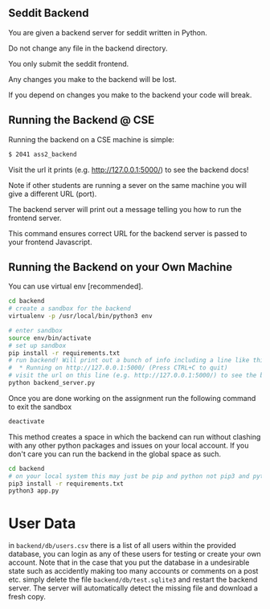 <!--
    DO NOT CHANGE THIS FILE - IT MAY BE UPDATED DURING THE ASSIGNMENT
-->
## Seddit Backend

You are given a backend server for seddit written in Python.

Do not change any file in the backend directory.

You only submit the seddit frontend.

Any changes you make to the backend will be lost.

If you depend on changes you make to the backend your code will break.

## Running the Backend @ CSE

Running the backend on a CSE machine is simple:
  
```bash
$ 2041 ass2_backend
```

Visit the url it prints (e.g. http://127.0.0.1:5000/) to see the backend docs!

Note if other students are running a sever on the same machine you will give a different URL (port).

The backend server will print out a message telling you how to run the frontend server.

This command ensures correct URL for the backend server is passed to your frontend Javascript.

## Running the Backend on your Own Machine

You can use virtual env [recommended].

```bash
cd backend
# create a sandbox for the backend 
virtualenv -p /usr/local/bin/python3 env

# enter sandbox
source env/bin/activate
# set up sandbox
pip install -r requirements.txt
# run backend! Will print out a bunch of info including a line like this:
#  * Running on http://127.0.0.1:5000/ (Press CTRL+C to quit)
# visit the url on this line (e.g. http://127.0.0.1:5000/) to see the backend docs!
python backend_server.py
```

Once you are done working on the assignment run the following
command to exit the sandbox

```bash
deactivate
```

This method creates a space in which the backend can run without
clashing with any other python packages and issues on your local account. If you don't care you can run the backend in the global space as such.

```bash
cd backend
# on your local system this may just be pip and python not pip3 and python3
pip3 install -r requirements.txt
python3 app.py
```

# User Data

in `backend/db/users.csv` there is a list of all users within the provided database, you can login as any of these users for testing or create your own account. Note that in the case that you put the database in a undesirable state such as accidently making too many accounts or comments on a post etc. simply delete the file `backend/db/test.sqlite3` and restart the backend server. The server will automatically detect the missing file and download a fresh copy.
